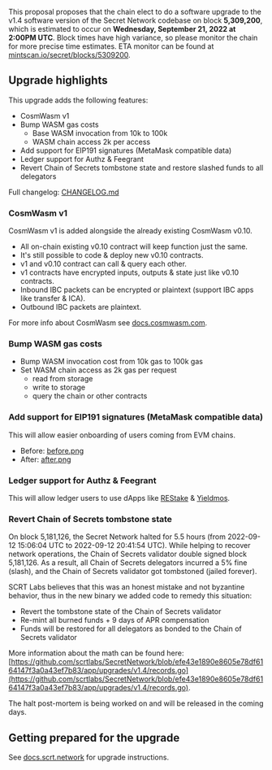 This proposal proposes that the chain elect to do a software upgrade to the v1.4 software version of the Secret Network codebase on block **5,309,200**, which is estimated to occur on **Wednesday, September 21, 2022 at 2:00PM UTC**. Block times have high variance, so please monitor the chain for more precise time estimates. ETA monitor can be found at [mintscan.io/secret/blocks/5309200](https://www.mintscan.io/secret/blocks/5309200).

## Upgrade highlights

This upgrade adds the following features:

- CosmWasm v1
- Bump WASM gas costs
  - Base WASM invocation from 10k to 100k
  - WASM chain access 2k per access
- Add support for EIP191 signatures (MetaMask compatible data)
- Ledger support for Authz & Feegrant
- Revert Chain of Secrets tombstone state and restore slashed funds to all delegators

Full changelog: [CHANGELOG.md](https://github.com/scrtlabs/SecretNetwork/blob/master/CHANGELOG.md#140)

### CosmWasm v1

CosmWasm v1 is added alongside the already existing CosmWasm v0.10.

- All on-chain existing v0.10 contract will keep function just the same.
- It's still possible to code & deploy new v0.10 contracts.
- v1 and v0.10 contract can call & query each other.
- v1 contracts have encrypted inputs, outputs & state just like v0.10 contracts.
- Inbound IBC packets can be encrypted or plaintext (support IBC apps like transfer & ICA).
- Outbound IBC packets are plaintext.

For more info about CosmWasm see [docs.cosmwasm.com](https://docs.cosmwasm.com).

### Bump WASM gas costs

- Bump WASM invocation cost from 10k gas to 100k gas
- Set WASM chain access as 2k gas per request
  - read from storage
  - write to storage
  - query the chain or other contracts

### Add support for EIP191 signatures (MetaMask compatible data)

This will allow easier onboarding of users coming from EVM chains.

- Before: [before.png](https://gateway.pinata.cloud/ipfs/QmeCGJksrse5UbAcawa3wyJMU5q6i56hNg9pQE7ZJMjMJ4)
- After: [after.png](https://gateway.pinata.cloud/ipfs/Qme1QCqeSEUTvDYn2QrncfyEN6uz88RogykwbvuPqXYtzR)

### Ledger support for Authz & Feegrant

This will allow ledger users to use dApps like [REStake](https://restake.app) & [Yieldmos](https://www.yieldmos.com).

### Revert Chain of Secrets tombstone state

On block 5,181,126, the Secret Network halted for 5.5 hours (from 2022-09-12 15:06:04 UTC to 2022-09-12 20:41:54 UTC). While helping to recover network operations, the Chain of Secrets validator double signed block 5,181,126. As a result, all Chain of Secrets delegators incurred a 5% fine (slash), and the Chain of Secrets validator got tombstoned (jailed forever).

SCRT Labs believes that this was an honest mistake and not byzantine behavior, thus in the new binary we added code to remedy this situation:

- Revert the tombstone state of the Chain of Secrets validator
- Re-mint all burned funds + 9 days of APR compensation
- Funds will be restored for all delegators as bonded to the Chain of Secrets validator

More information about the math can be found here: [https://github.com/scrtlabs/SecretNetwork/blob/efe43e1890e8605e78df6164147f3a0a43ef7b83/app/upgrades/v1.4/records.go](https://github.com/scrtlabs/SecretNetwork/blob/efe43e1890e8605e78df6164147f3a0a43ef7b83/app/upgrades/v1.4/records.go).

The halt post-mortem is being worked on and will be released in the coming days.

## Getting prepared for the upgrade

See [docs.scrt.network](https://docs.scrt.network/secret-network-documentation/post-mortems-upgrades/upgrade-instructions/shockwave-delta) for upgrade instructions.
